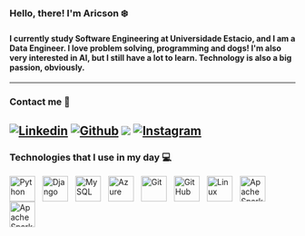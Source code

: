 ### Hello, there! I'm Aricson ❄️

#### I currently study Software Engineering at Universidade Estacio, and I am a Data Engineer. I love problem solving, programming and dogs! I'm also very interested in AI, but I still have a lot to learn. Technology is also a big passion, obviously.
---
### Contact me 📲


[![Linkedin](https://img.shields.io/badge/LinkedIn-0077B5?style=for-the-badge&logo=linkedin&logoColor=white)](https://www.linkedin.com/in/aricson-barbosa-395037160/)
[![Github](https://img.shields.io/badge/GitHub-100000?style=for-the-badge&logo=github&logoColor=white)](https://github.com/aricsonbs)
<a href="mailto:aricsonbs.dev@gmail.com"><img src="https://img.shields.io/badge/GMAIL-aricsonbs.dev@gmail.com-%23D14836?style=for-the-badge&logo=gmail"></a>
[![Instagram](https://img.shields.io/badge/Instagram-E4405F?style=for-the-badge&logo=instagram&logoColor=white)](https://www.instagram.com/aricsonbs/)
---


 ### Technologies that I use in my day 💻

<img 
  align="left"
  alt="Python"
  title="Python"
  width="45px"
  style="padding-right: 10px;"
  src="https://cdn.jsdelivr.net/gh/devicons/devicon@latest/icons/python/python-original.svg" 
  />
  
<img
  align="left"
  alt="Django"
  title="Django"
  width="45px"
  style="padding-right: 10px;"
  src="https://cdn.jsdelivr.net/gh/devicons/devicon@latest/icons/django/django-plain.svg"
  />

<img 
  align="left"
  alt="MySQL"
  title="MySQL"
  width="45px"
  style="padding-right: 10px;"
  src="https://cdn.jsdelivr.net/gh/devicons/devicon@latest/icons/mysql/mysql-original-wordmark.svg" 
  />
          
<img 
  align="left"
  alt="Azure"
  title="Azure"
  width="45px"
  style="padding-right: 10px;"
  src="https://cdn.jsdelivr.net/gh/devicons/devicon@latest/icons/azure/azure-original.svg" 
/>
  <img 
  align="left"
  alt="Git"
  title="Git"
  width="45px"
  style="padding-right: 10px;"
  src="https://cdn.jsdelivr.net/gh/devicons/devicon@latest/icons/git/git-original.svg" 
  />
  
<img 
  align="left"
  alt="GitHub"
  title="GitHub"
  width="45px"
  style="padding-right: 10px;"
  src="https://cdn.jsdelivr.net/gh/devicons/devicon@latest/icons/github/github-original.svg" 
  />

<img 
  align="left"
  alt="Linux"
  title="Linux"
  width="45px"
  style="padding-right: 10px;"
  src="https://cdn.jsdelivr.net/gh/devicons/devicon@latest/icons/linux/linux-original.svg" 
  />

  <img 
  align="left"
  alt="Apache Spark"
  title="Apache Spark"
  width="45px"
  style="padding-right: 10px;"
  src="https://cdn.jsdelivr.net/gh/devicons/devicon@latest/icons/apachespark/apachespark-original-wordmark.svg" 
 />

<img 
align="left"
  alt="Apache Spark"
  title="Apache Spark"
  width="45px"
  style="padding-right: 10px;"
src="https://cdn.jsdelivr.net/gh/devicons/devicon@latest/icons/vscode/vscode-original.svg" />


